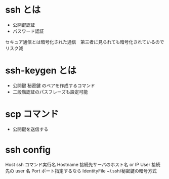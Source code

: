 # ssh とは

- 公開鍵認証
- パスワード認証

セキュア通信とは暗号化された通信　第三者に見られても暗号化されているのでリスク減

# ssh-keygen とは

- 公開鍵 秘密鍵 のペアを作成するコマンド
- 二段階認証のパスフレーズも設定可能

# scp コマンド

- 公開鍵を送信する

# ssh config

Host ssh コマンド実行名
Hostname 接続先サーバのホスト名 or IP
User 接続先の user 名
Port ポート指定するなら
IdentityFile ~/.ssh/秘密鍵の暗号方式
